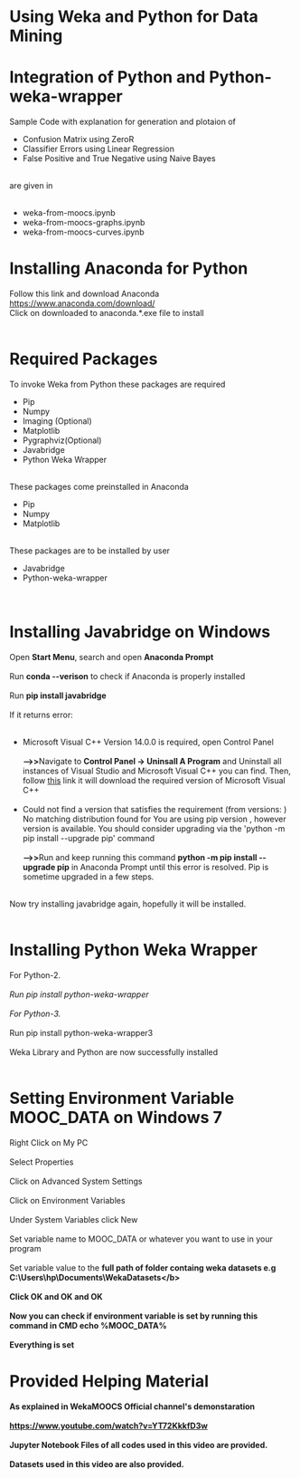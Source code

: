 # Using Weka and Python for Data Mining
# Integration of Python and Python-weka-wrapper
Sample Code with explanation for generation and plotaion of <br>
<ul>
  <li>Confusion Matrix using ZeroR</li>
  <li>Classifier Errors using Linear Regression</li>
  <li>False Positive and True Negative using Naive Bayes</li>
</ul>
<br>are given in<br><br>
<ul>
  <li>weka-from-moocs.ipynb</li>
  <li>weka-from-moocs-graphs.ipynb</li>
  <li>weka-from-moocs-curves.ipynb</li>
</ul>

# Installing Anaconda for Python

Follow this link and download Anaconda<br>
<a>https://www.anaconda.com/download/</a><br>
Click on downloaded to anaconda.*.exe file to install<br><br>

# Required Packages

To invoke Weka from Python these packages are required<br>
<ul>
  <li>Pip</li>
  <li>Numpy</li>
  <li>Imaging (Optional)</li>
  <li>Matplotlib</li>
  <li>Pygraphviz(Optional)</li>
  <li>Javabridge</li>
  <li>Python Weka Wrapper</li>
</ul><br>
These packages come preinstalled in Anaconda<br>
<ul>
  <li>Pip</li>
  <li>Numpy</li>
  <li>Matplotlib</li>
</ul><br>
These packages are to be installed by user<br>
<ul>
  <li>Javabridge</li>
  <li>Python-weka-wrapper</li>
</ul><br>

# Installing Javabridge on Windows

Open <b>Start Menu</b>, search and open <b>Anaconda Prompt</b><br><br>
Run <b>conda --verison</b> to check if Anaconda is properly installed<br><br>
Run <b>pip install javabridge</b><br><br>
If it returns error:<br><br>
<ul>
<li>Microsoft Visual C++ Version 14.0.0 is required, open Control Panel</li><br>
<b>-->></b>Navigate to <b>Control Panel -> Uninsall A Program</b> and Uninstall all instances of Visual Studio and Microsoft Visual C++ you can find. Then, follow <a href="https://visualstudio.microsoft.com/thank-you-downloading-visual-studio/?sku=Community&rel=15#" style="margin: 0px !important">this</a> link it will download the required version of Microsoft Visual C++<br><br>
<li>Could not find a version that satisfies the requirement <package name> (from versions: ) No matching distribution found for <package name> You are using pip version <n>, however version <n++> is available. You should consider upgrading via the 'python -m pip install --upgrade pip' command</li>
<br><b>-->></b>Run and keep running this command <b>python -m pip install --upgrade pip</b> in Anaconda Prompt until this error is resolved. Pip is sometime upgraded in a few steps.<br><br>
</ul>
Now try installing javabridge again, hopefully it will be installed.<br><br>

# Installing Python Weka Wrapper

For Python-2.*<br> <br>
Run pip install python-weka-wrapper<br><br>
For Python-3.*<br><br>
Run pip install python-weka-wrapper3<br><br>
Weka Library and Python are now successfully installed<br><br>

# Setting Environment Variable MOOC_DATA on Windows 7

Right Click on My PC<br><br>
Select Properties<br><br>
Click on Advanced System Settings<br><br>
Click on Environment Variables<br><br>
Under System Variables click New<br><br>
Set variable name to MOOC_DATA or whatever you want to use in your program<br><br>
Set variable value to the <b>full path of folder containg weka datasets e.g C:\Users\hp\Documents\WekaDatasets\</b><br><br>
Click OK and OK and OK<br><br>
Now you can check if environment variable is set by running this command in CMD <b>echo %MOOC_DATA%</b><br><br>
<b>Everything is set<b>

# Provided Helping Material 

As explained in WekaMOOCS Official channel's demonstaration<br><br>
https://www.youtube.com/watch?v=YT72KkkfD3w<br><br>
Jupyter Notebook Files of all codes used in this video are provided.<br><br>
Datasets used in this video are also provided.<br><br>

